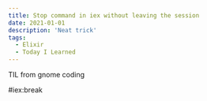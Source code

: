 ```yaml
---
title: Stop command in iex without leaving the session
date: 2021-01-01
description: 'Neat trick'
tags:
  - Elixir
  - Today I Learned
---
```



TIL from gnome coding

#iex:break
